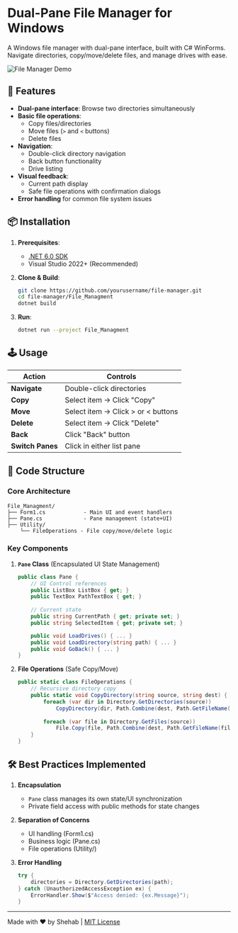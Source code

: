 # Dual-Pane File Manager for Windows

A Windows file manager with dual-pane interface, built with C# WinForms. Navigate directories, copy/move/delete files, and manage drives with ease.

![File Manager Demo](https://i.imgur.com/qGvCm3d.png) 

## 🚀 Features

- **Dual-pane interface**: Browse two directories simultaneously
- **Basic file operations**: 
  - Copy files/directories 
  - Move files (`>` and `<` buttons)
  - Delete files
- **Navigation**:
  - Double-click directory navigation
  - Back button functionality
  - Drive listing
- **Visual feedback**:
  - Current path display
  - Safe file operations with confirmation dialogs
- **Error handling** for common file system issues

## 📦 Installation

1. **Prerequisites**:
   - [.NET 6.0 SDK](https://dotnet.microsoft.com/download)
   - Visual Studio 2022+ (Recommended)

2. **Clone & Build**:
   ```bash
   git clone https://github.com/yourusername/file-manager.git
   cd file-manager/File_Managment
   dotnet build
   ```

3. **Run**:
   ```bash
   dotnet run --project File_Managment
   ```

## 🕹️ Usage

| Action                | Controls                               |
|-----------------------|----------------------------------------|
| **Navigate**          | Double-click directories               |
| **Copy**              | Select item → Click "Copy"             |
| **Move**              | Select item → Click > or < buttons |
| **Delete**            | Select item → Click "Delete"           |
| **Back**              | Click "Back" button                    |
| **Switch Panes**      | Click in either list pane              |

## 🧩 Code Structure

### Core Architecture

```plaintext
File_Managment/
├── Form1.cs            - Main UI and event handlers
├── Pane.cs             - Pane management (state+UI)
├── Utility/
    └── FileOperations - File copy/move/delete logic

```

### Key Components

1. **`Pane` Class** (Encapsulated UI State Management)
   ```csharp
   public class Pane {
       // UI Control references
       public ListBox ListBox { get; }
       public TextBox PathTextBox { get; }
       
       // Current state
       public string CurrentPath { get; private set; }
       public string SelectedItem { get; private set; }

       public void LoadDrives() { ... }
       public void LoadDirectory(string path) { ... }
       public void GoBack() { ... }
   }
   ```

2. **File Operations** (Safe Copy/Move)
   ```csharp
   public static class FileOperations {
       // Recursive directory copy
       public static void CopyDirectory(string source, string dest) {
           foreach (var dir in Directory.GetDirectories(source))
               CopyDirectory(dir, Path.Combine(dest, Path.GetFileName(dir)));
           
           foreach (var file in Directory.GetFiles(source))
               File.Copy(file, Path.Combine(dest, Path.GetFileName(file)), true);
       }
   }
   ```

## 🛠️ Best Practices Implemented

1. **Encapsulation**  
   - `Pane` class manages its own state/UI synchronization
   - Private field access with public methods for state changes

2. **Separation of Concerns**  
   - UI handling (Form1.cs)  
   - Business logic (Pane.cs)  
   - File operations (Utility/)  

3. **Error Handling**
   ```csharp
   try {
       directories = Directory.GetDirectories(path);
   } catch (UnauthorizedAccessException ex) {
       ErrorHandler.Show($"Access denied: {ex.Message}");
   }
   ```


---

Made with ❤️ by Shehab | [MIT License](LICENSE)

